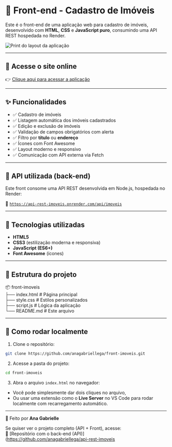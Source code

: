 # 🏡 Front-end - Cadastro de Imóveis

Este é o front-end de uma aplicação web para cadastro de imóveis, desenvolvido com **HTML**, **CSS** e **JavaScript puro**, consumindo uma API REST hospedada no Render.


![Print do layout da aplicação](https://github.com/user-attachments/assets/ced7b5d6-6fbb-47d8-ab26-1e63428c4748)

---

  ## 🔗 Acesse o site online

  👉 [Clique aqui para acessar a aplicação](https://anagabriellega.github.io/front-imoveis/)  

  ---

  ## ✨ Funcionalidades

  - ✅ Cadastro de imóveis
  - ✅ Listagem automática dos imóveis cadastrados
  - ✅ Edição e exclusão de imóveis
  - ✅ Validação de campos obrigatórios com alerta
  - ✅ Filtro por **título** ou **endereço**
  - ✅ Ícones com Font Awesome
  - ✅ Layout moderno e responsivo
  - ✅ Comunicação com API externa via Fetch

  ---

  ## 📡 API utilizada (back-end)

  Este front consome uma API REST desenvolvida em Node.js, hospedada no Render:

  🔗 [`https://api-rest-imoveis.onrender.com/api/imoveis`](https://api-rest-imoveis.onrender.com/api/imoveis)

  ---

  ## 🧠 Tecnologias utilizadas

  - **HTML5**
  - **CSS3** (estilização moderna e responsiva)
  - **JavaScript (ES6+)**
  - **Font Awesome** (ícones)

  ---

  ## 📂 Estrutura do projeto

  📦 front-imoveis  
  ├── index.html       # Página principal  
  ├── style.css        # Estilos personalizados  
  ├── script.js        # Lógica da aplicação  
  └── README.md        # Este arquivo

---

## 🚀 Como rodar localmente

1. Clone o repositório:
```bash
git clone https://github.com/anagabriellega/front-imoveis.git
```

2. Acesse a pasta do projeto:
```bash
cd front-imoveis
```

3. Abra o arquivo `index.html` no navegador:
- Você pode simplesmente dar dois cliques no arquivo,
- Ou usar uma extensão como o **Live Server** no VS Code para rodar localmente com recarregamento automático.

---

💚 Feito por **Ana Gabrielle**

Se quiser ver o projeto completo (API + Front), acesse:  
🔗 [Repositório com o back-end (API)](https://github.com/anagabriellega/api-rest-imoveis